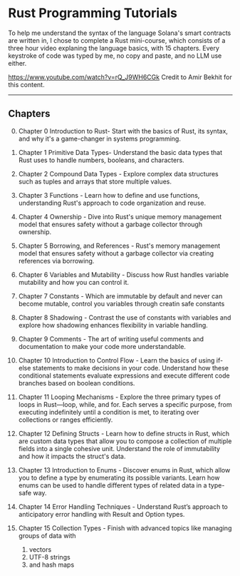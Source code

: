 # Rust Programming Tutorials 

To help me understand the syntax of the language Solana's smart contracts are written in, I chose to complete a Rust mini-course, which consists of a three hour video explaning the language basics, with 15 chapters. Every keystroke of code was typed by me, no copy and paste, and no LLM use either.  

https://www.youtube.com/watch?v=rQ_J9WH6CGk
Credit to Amir Bekhit for this content.

---------
## Chapters

0. Chapter 0 Introduction to Rust- Start with the basics of Rust, its syntax, and why it's a game-changer in systems programming.

1. Chapter 1 Primitive Data Types- Understand the basic data types that Rust uses to handle numbers, booleans, and characters.

2. Chapter 2 Compound Data Types - Explore complex data structures such as tuples and arrays that store multiple values.

3. Chapter 3 Functions - Learn how to define and use functions, understanding Rust's approach to code organization and reuse.

4. Chapter 4 Ownership - Dive into Rust's unique memory management model that ensures safety without a garbage collector through ownership.

5. Chapter 5 Borrowing, and References - Rust's memory management model that ensures safety without a garbage collector via creating references via borrowing.

6. Chapter 6 Variables and Mutability - Discuss how Rust handles variable mutability and how you can control it.

7. Chapter 7 Constants - Which are immutable by default and never can become mutable, control you variables through creatin safe constants

8. Chapter 8 Shadowing - Contrast the use of constants with variables and explore how shadowing enhances flexibility in variable handling.

9. Chapter 9 Comments - The art of writing useful comments and documentation to make your code more understandable.

10. Chapter 10 Introduction to Control Flow - Learn the basics of using if-else statements to make decisions in your code. Understand how these conditional statements evaluate expressions and execute different code branches based on boolean conditions.

11. Chapter 11 Looping Mechanisms - Explore the three primary types of loops in Rust—loop, while, and for. Each serves a specific purpose, from executing indefinitely until a condition is met, to iterating over collections or ranges efficiently.

12. Chapter 12 Defining Structs - Learn how to define structs in Rust, which are custom data types that allow you to compose a collection of multiple fields into a single cohesive unit. Understand the role of immutability and how it impacts the struct's data.

13. Chapter 13 Introduction to Enums - Discover enums in Rust, which allow you to define a type by enumerating its possible variants. Learn how enums can be used to handle different types of related data in a type-safe way.

14. Chapter 14 Error Handling Techniques - Understand Rust’s approach to anticipatory error handling with Result and Option types.

15. Chapter 15  Collection Types - Finish with advanced topics like managing groups of data with 
    1. vectors
    2. UTF-8 strings
    3. and hash maps